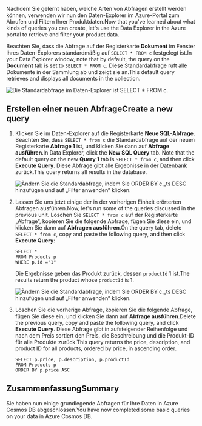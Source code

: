 <span data-ttu-id="232ef-101">Nachdem Sie gelernt haben, welche Arten von Abfragen erstellt werden können, verwenden wir nun den Daten-Explorer im Azure-Portal zum Abrufen und Filtern Ihrer Produktdaten.</span><span class="sxs-lookup"><span data-stu-id="232ef-101">Now that you've learned about what kinds of queries you can create, let's use the Data Explorer in the Azure portal to retrieve and filter your product data.</span></span>

<span data-ttu-id="232ef-102">Beachten Sie, dass die Abfrage auf der Registerkarte **Dokument** im Fenster Ihres Daten-Explorers standardmäßig auf `SELECT * FROM c` festgelegt ist.</span><span class="sxs-lookup"><span data-stu-id="232ef-102">In your Data Explorer window, note that by default, the query on the **Document** tab is set to `SELECT * FROM c`.</span></span> <span data-ttu-id="232ef-103">Diese Standardabfrage ruft alle Dokumente in der Sammlung ab und zeigt sie an.</span><span class="sxs-lookup"><span data-stu-id="232ef-103">This default query retrieves and displays all documents in the collection.</span></span>

![Die Standardabfrage im Daten-Explorer ist SELECT \* FROM c.](../media-draft/4-run-queries/azure-cosmosdb-data-explorer-query.png)

## <a name="create-a-new-query"></a><span data-ttu-id="232ef-105">Erstellen einer neuen Abfrage</span><span class="sxs-lookup"><span data-stu-id="232ef-105">Create a new query</span></span>

1. <span data-ttu-id="232ef-106">Klicken Sie im Daten-Explorer auf die Registerkarte **Neue SQL-Abfrage**. Beachten Sie, dass `SELECT * from c` die Standardabfrage auf der neuen Registerkarte **Abfrage 1** ist, und klicken Sie dann auf **Abfrage ausführen**.</span><span class="sxs-lookup"><span data-stu-id="232ef-106">In Data Explorer, click the **New SQL Query** tab. Note that the default query on the new  **Query 1** tab is `SELECT * from c`, and then click **Execute Query**.</span></span> <span data-ttu-id="232ef-107">Diese Abfrage gibt alle Ergebnisse in der Datenbank zurück.</span><span class="sxs-lookup"><span data-stu-id="232ef-107">This query returns all results in the database.</span></span>

    ![Ändern Sie die Standardabfrage, indem Sie ORDER BY c._ts DESC hinzufügen und auf „Filter anwenden“ klicken.](../media-draft/4-run-queries/azure-cosmosdb-data-explorer-edit-query.png)

2. <span data-ttu-id="232ef-109">Lassen Sie uns jetzt einige der in der vorherigen Einheit erörterten Abfragen ausführen.</span><span class="sxs-lookup"><span data-stu-id="232ef-109">Now, let's run some of the queries discussed in the previous unit.</span></span> <span data-ttu-id="232ef-110">Löschen Sie `SELECT * from c` auf der Registerkarte „Abfrage“, kopieren Sie die folgende Abfrage, fügen Sie diese ein, und klicken Sie dann auf **Abfragen ausführen**.</span><span class="sxs-lookup"><span data-stu-id="232ef-110">On the query tab, delete `SELECT * from c`, copy and paste the following query, and then click **Execute Query**:</span></span>

    ```
    SELECT *
    FROM Products p
    WHERE p.id ="1"
    ```

    <span data-ttu-id="232ef-111">Die Ergebnisse geben das Produkt zurück, dessen `productId` 1 ist.</span><span class="sxs-lookup"><span data-stu-id="232ef-111">The results return the product whose `productId` is 1.</span></span>

    ![Ändern Sie die Standardabfrage, indem Sie ORDER BY c._ts DESC hinzufügen und auf „Filter anwenden“ klicken.](../media-draft/4-run-queries/azure-cosmosdb-data-explorer-query-by-id.png)

3. <span data-ttu-id="232ef-113">Löschen Sie die vorherige Abfrage, kopieren Sie die folgende Abfrage, fügen Sie diese ein, und klicken Sie dann auf **Abfrage ausführen**.</span><span class="sxs-lookup"><span data-stu-id="232ef-113">Delete the previous query, copy and paste the following query, and click **Execute Query**.</span></span> <span data-ttu-id="232ef-114">Diese Abfrage gibt in aufsteigender Reihenfolge und nach dem Preis sortiert den Preis, die Beschreibung und die Produkt-ID für alle Produkte zurück.</span><span class="sxs-lookup"><span data-stu-id="232ef-114">This query returns the price, description, and product ID for all products, ordered by price, in ascending order.</span></span>
 
    ```
    SELECT p.price, p.description, p.productId
    FROM Products p
    ORDER BY p.price ASC
    ```

## <a name="summary"></a><span data-ttu-id="232ef-115">Zusammenfassung</span><span class="sxs-lookup"><span data-stu-id="232ef-115">Summary</span></span>

<span data-ttu-id="232ef-116">Sie haben nun einige grundlegende Abfragen für Ihre Daten in Azure Cosmos DB abgeschlossen.</span><span class="sxs-lookup"><span data-stu-id="232ef-116">You have now completed some basic queries on your data in Azure Cosmos DB.</span></span> 